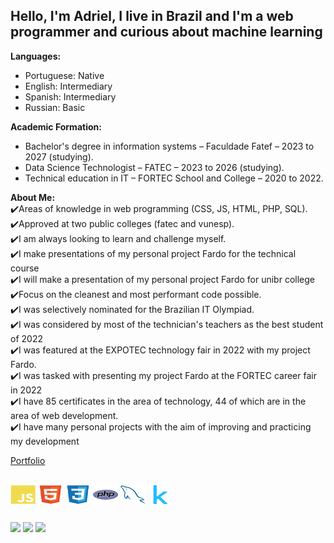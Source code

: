 ## Hello, I'm Adriel, I live in Brazil and I'm a web programmer and curious about machine learning
**Languages:**
  - Portuguese: Native
  - English: Intermediary
  - Spanish: Intermediary
  - Russian: Basic

**Academic Formation:**
  - Bachelor's degree in information systems – Faculdade Fatef – 2023 to 2027 (studying).
  - Data Science Technologist – FATEC – 2023 to 2026 (studying).
  - Technical education in IT – FORTEC School and College – 2020 to 2022.

**About Me:**<br>
  ✔️Areas of knowledge in web programming (CSS, JS, HTML, PHP, SQL).<br>
  ✔️Approved at two public colleges (fatec and vunesp).<br>
  ✔️I am always looking to learn and challenge myself.<br>
  ✔️I make presentations of my personal project Fardo for the technical course<br>
  ✔️I will make a presentation of my personal project Fardo for unibr college<br>
  ✔️Focus on the cleanest and most performant code possible.<br>
  ✔️I was selectively nominated for the Brazilian IT Olympiad.<br>
  ✔️I was considered by most of the technician's teachers as the best student of 2022<br>
  ✔️I was featured at the EXPOTEC technology fair in 2022 with my project Fardo.<br>
  ✔️I was tasked with presenting my project Fardo at the FORTEC career fair in 2022<br>
  ✔️I have 85 certificates in the area of technology, 44 of which are in the area of web development.<br>
  ✔️I have many personal projects with the aim of improving and practicing my development<br>



[Portfolio](https://adriel007.github.io/portfolio/)

<div style="display: inline_block"><br>
  <img align="center" height="30" width="40" src="https://raw.githubusercontent.com/devicons/devicon/master/icons/javascript/javascript-plain.svg">
  <img align="center" height="30" width="40" src="https://raw.githubusercontent.com/devicons/devicon/master/icons/html5/html5-original.svg">
  <img align="center" height="30" width="40" src="https://raw.githubusercontent.com/devicons/devicon/master/icons/css3/css3-original.svg">
  <img align="center" height="30" width="40" src="https://raw.githubusercontent.com/devicons/devicon/master/icons/php/php-original.svg">
  <img align="center" height="30" width="40" src="https://raw.githubusercontent.com/devicons/devicon/master/icons/mysql/mysql-original.svg">
  <img align="center" height="30" width="40" src="https://raw.githubusercontent.com/devicons/devicon/master/icons/kaggle/kaggle-original.svg">
</div>
  
  ##
 
<div> 
  <a href="https://instagram.com/fardoia" target="_blank"><img src="https://img.shields.io/badge/-Instagram-%23E4405F?style=for-the-badge&logo=instagram&logoColor=white" target="_blank"></a>
  <a href = "mailto:adrielsouzaandrade8@gmail.com"><img src="https://img.shields.io/badge/-Gmail-%23333?style=for-the-badge&logo=gmail&logoColor=white" target="_blank"></a>
  <a href="https://www.linkedin.com/in/adriel-domingues-de-souza-andrade/" target="_blank"><img src="https://img.shields.io/badge/-LinkedIn-%230077B5?style=for-the-badge&logo=linkedin&logoColor=white" target="_blank"></a> 
  
</div>

